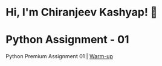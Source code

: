 
# Hi, I'm Chiranjeev Kashyap! 👋


# Python Assignment - 01

Python Premium Assignment 01 | [Warm-up](https://licloud.in/INRCoder)

